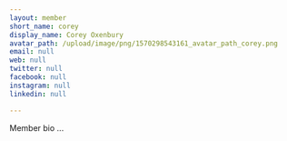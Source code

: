 ```yaml
---
layout: member
short_name: corey
display_name: Corey Oxenbury
avatar_path: /upload/image/png/1570298543161_avatar_path_corey.png
email: null
web: null
twitter: null
facebook: null
instagram: null
linkedin: null

---
```


<p>Member bio ...</p>


